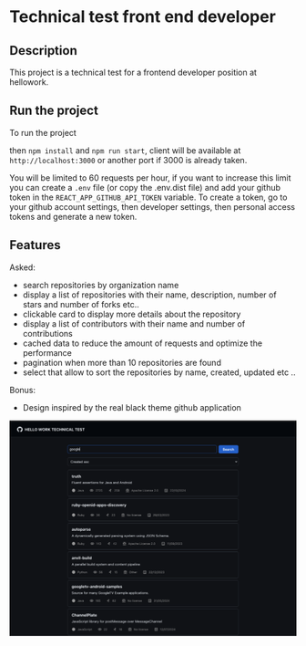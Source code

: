 # Technical test front end developer

## Description

This project is a technical test for a frontend developer position at hellowork.

## Run the project

To run the project

then `npm install` and `npm run start`, client will be available at `http://localhost:3000` or another port if 3000 is already taken.

You will be limited to 60 requests per hour, if you want to increase this limit you can create a `.env` file (or copy the .env.dist file) and add your github token in the `REACT_APP_GITHUB_API_TOKEN` variable.
To create a token, go to your github account settings, then developer settings, then personal access tokens and generate a new token.

## Features

Asked:

- search repositories by organization name
- display a list of repositories with their name, description, number of stars and number of forks etc..
- clickable card to display more details about the repository
- display a list of contributors with their name and number of contributions
- cached data to reduce the amount of requests and optimize the performance
- pagination when more than 10 repositories are found
- select that allow to sort the repositories by name, created, updated etc ..

Bonus:

- Design inspired by the real black theme github application

![alt text](image.png)
